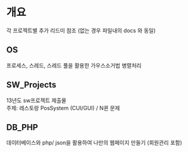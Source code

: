 # 개요
각 프로젝트별 추가 리드미 참조 (없는 경우 파일내의 docs 와 동일)

## OS
프로세스, 스레드, 스레드 풀을 활용한 가우스소거법 병렬처리

## SW_Projects
13년도 sw프로젝트 제출물
<br>주제: 레스토랑 PosSystem (CUI/GUI) / N퀸 문제

## DB_PHP
데이터베이스와 php/ json을 활용하여 나만의 웹페이지 만들기 (회원관리 포함)
